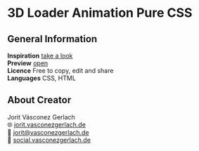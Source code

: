 # 3D Loader Animation Pure CSS

## General Information
**Inspiration** [take a look](https://youtu.be/cOmR0dvZzD4)\
**Preview** [open](https://jorit.vasconezgerlach.de/host/3D-loader-animation-pure-css-git/)\
**Licence** Free to copy, edit and share\
**Languages** CSS, HTML

## About Creator
Jorit Vásconez Gerlach\
🌐 [jorit.vasconezgerlach.de](https://jorit.vasconezgerlach.de)\
📧 [jorit@vasconezgerlach.de](mailto:jorit@vasconezgerlach.de)\
🔗 [social.vasconezgerlach.de](https://social.vasconezgerlach.de)